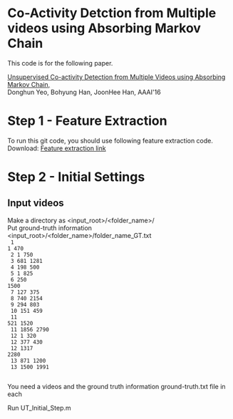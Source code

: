 # Co-Activity Detction from Multiple videos using Absorbing Markov Chain

This code is for the following paper.

<a href="http://cvlab.postech.ac.kr/research/coactivity/">Unsupervised Co-activity Detection from Multiple Videos using Absorbing Markov Chain,</a><br>
Donghun Yeo, Bohyung Han, JoonHee Han, AAAI'16

# Step 1 - Feature Extraction
To run this git code, you should use following feature extraction code.<br>
Download: <a href="http://cvlab.postech.ac.kr/research/coactivity/yeo-han.pdf">Feature extraction link</a>

# Step 2 - Initial Settings
## Input videos
  Make a directory as <input_root>/<folder_name>/ <br>
  Put ground-truth information <input_root>/<folder_name>/folder_name_GT.txt <br>
<code>
1 1 470<br>
2 1 750<br>
3 681 1281<br>
4 198 500<br>
5 1 825<br>
6 250 1500<br>
7 127 375<br>
8 740 2154<br>
9 294 803<br>
10 151 459<br>
11 521 1520<br>
11 1856 2790<br>
12 1 320<br>
12 377 430<br>
12 1317 2280<br>
13 871 1200<br>
13 1500 1991<br>
</code>  
  
  
You need a videos and the ground truth information 
ground-truth.txt file in each 

Run UT_Initial_Step.m <br>
